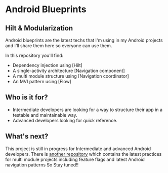 # Android Blueprints
## Hilt & Modularization

Android blueprints are the latest techs that I'm using in my Android projects and I'll share them here so everyone can use them.

In this repository you'll find:
* Dependency injection using [Hilt]
* A single-activity architecture [Navigation component]
* A multi module structure using [Navigation coordinator]
* An MVI pattern using [Flow]

## Who is it for?

* Intermediate developers are looking for a way to structure their app in a testable and maintainable way.
* Advanced developers looking for quick reference.


## What's next?

This project is still in progress for Intermediate and advanced Android developers.
There is [another repository](https://github.com/mo0rti/android-blueprint-advanced-modularization) which contains the latest practices for multi module projects including feature flags and latest Android navigation patterns
So Stay tuned!!